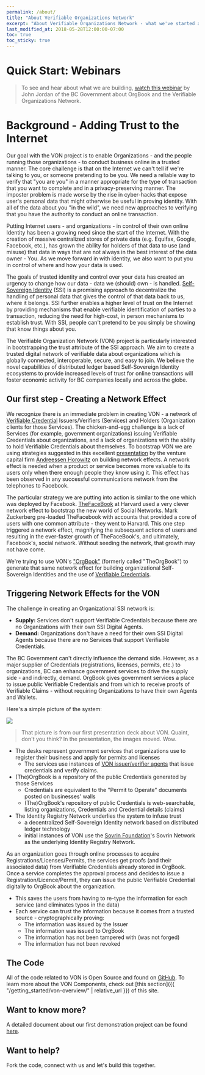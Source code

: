```yaml
---
permalink: /about/
title: "About Verifiable Organizations Network"
excerpt: "About Verifiable Organizations Network - what we've started and where we're going"
last_modified_at: 2018-05-28T12:00:00-07:00
toc: true
toc_sticky: true
---
```

# Quick Start: Webinars

> To see and hear about what we are building, [watch this webinar](https://bc-von.s3.amazonaws.com/2018-06-VON-Webinar-for-Sovrin-Indy-Community.mp4) by John Jordan of the BC Government about OrgBook and the Verifiable Organizations Network.

# Background - Adding Trust to the Internet

Our goal with the VON project is to enable Organizations - and the people running those organizations - to conduct business online in a trusted manner. The core challenge is that on the Internet we can't tell if we're talking to you, or someone pretending to be you. We need a reliable way to verify that "you are you" in a manner appropriate for the type of transaction that you want to complete and in a privacy-preserving manner. The imposter problem is made worse by the rise in cyber-hacks that expose user's personal data that might otherwise be useful in proving identity. With all of the data about you "in the wild", we need new approaches to verifying that you have the authority to conduct an online transaction.

Putting Internet users - and organizations - in control of their own online Identity has been a growing need since the start of the Internet. With the creation of massive centralized stores of private data (e.g. Equifax, Google, Facebook, etc.), has grown the ability for holders of that data to use (and misuse) that data in ways that are not always in the best interest of the data owner - You. As we move forward in with identity, we also want to put you in control of where and how your data is used.

The goals of trusted identity and control over your data has created an urgency to change how our data - data we (should) own - is handled. [Self-Sovereign Identity](https://bitsonblocks.net/2017/05/17/a-gentle-introduction-to-self-sovereign-identity/) (SSI) is a promising approach to decentralize the handling of personal data that gives the control of that data back to us, where it belongs. SSI further enables a higher level of trust on the Internet by providing mechanisms that enable verifiable identification of parties to a transaction, reducing the need for high-cost, in person mechanisms to establish trust. With SSI, people can't pretend to be you simply be showing that know things about you.

The Verifiable Organization Network (VON) project is particularly interested in bootstrapping the trust attribute of the SSI approach. We aim to create a trusted digital network of verifiable data about organizations which is globally connected, interoperable, secure, and easy to join. We believe the novel capabilities of distributed ledger based Self-Sovereign Identity ecosystems to provide increased levels of trust for online transactions will foster economic activity for BC companies locally and across the globe.

## Our first step - Creating a Network Effect

We recognize there is an immediate problem in creating VON - a network of [Verifiable Credential](https://w3c.github.io/vc-data-model/) Issuers/Verifiers (Services) and Holders (Organization clients for those Services). The chicken-and-egg challenge is a lack of Services (for example, government organizations) issuing Verifiable Credentials about organizations, and a lack of organizations with the ability to hold Verifiable Credentials about themselves. To bootstrap VON we are using strategies suggested in this excellent [presentation](https://a16z.com/2016/03/07/all-about-network-effects/) by the venture capital firm [Andreessen Horowitz](https://a16z.com) on building network effects. A network effect is needed when a product or service becomes more valuable to its users only when there enough people they know using it. This effect has been observed in any successful communications network from the telephones to Facebook.

The particular strategy we are putting into action is similar to the one which was deployed by Facebook. [TheFaceBook](http://www.thecrimson.com/article/2004/2/9/hundreds-register-for-new-facebook-website/) at Harvard used a very clever network effect to bootstrap the new world of Social Networks. Mark Zuckerberg pre-loaded TheFacebook with accounts that provided a core of users with one common attribute - they went to Harvard. This one step triggered a network effect, magnifying the subsequent actions of users and resulting in the ever-faster growth of TheFaceBook's, and ultimately, Facebook's, social network. Without seeding the network, that growth may not have come.

We're trying to use VON's ["OrgBook"](https://orgbook.gov.bc.ca) (formerly called "TheOrgBook") to generate that same network effect for building organizational Self-Sovereign Identities and the use of [Verifiable Credentials](https://w3c.github.io/webpayments-ig/VCTF/charter/faq.html).

## Triggering Network Effects for the VON

The challenge in creating an Organizational SSI network is:

* **Supply:** Services don't support Verifiable Credentials because there are no Organizations with their own SSI Digital Agents.
* **Demand:** Organizations don't have a need for their own SSI Digital Agents because there are no Services that support Verifiable Credentials.

The BC Government can't directly influence the demand side. However, as a major supplier of Credentials (registrations, licenses, permits, etc.) to organizations, BC can enhance government services to drive the supply side - and indirectly, demand. OrgBook gives government services a place to issue public Verifiable Credentials and from which to receive proofs of Verifiable Claims - without requiring Organizations to have their own Agents and Wallets.

Here's a simple picture of the system:

![](https://github.com/bcgov/TheOrgBook/raw/master/docs/assets/images/TheOrgBook-HighLevel2.png)

> That picture is from our first presentation deck about VON. Quaint, don't you think? In the presentation, the images moved. Wow.

* The desks represent government services that organizations use to register their business and apply for permits and licenses
  * The services use instances of [VON issuer/verifier agents](https://github.com/bcgov/von-agent-template) that issue credentials and verify claims.
* (The)OrgBook is a repository of the public Credentials generated by those Services
  * Credentials are equivalent to the "Permit to Operate" documents posted on businesses' walls
  * (The)OrgBook's repository of public Credentials is web-searchable, listing organizations, Credentials and Credential details (claims)
* The Identity Registry Network underlies the system to infuse trust
  * a decentralized Self-Sovereign Identity network based on distributed ledger technology
  * initial instances of VON use the [Sovrin Foundation](https://sovrin.org)'s Sovrin Network as the underlying Identity Registry Network.

As an organization goes through online processes to acquire Registrations/Licenses/Permits, the services get proofs (and their associated data) from Verifiable Credentials already stored in OrgBook. Once a service completes the approval process and decides to issue a Registration/Licence/Permit, they can issue the public Verifiable Credential digitally to OrgBook about the organization.

* This saves the users from having to re-type the information for each service (and eliminates typos in the data)
* Each service can trust the information because it comes from a trusted source - cryptographically proving:
  * The information was issued by the Issuer
  * The information was issued to OrgBook
  * The information has not been tampered with (was not forged)
  * The information has not been revoked

## The Code

All of the code related to VON is Open Source and found on [GitHub](https://github.com/topics/verifiable-organizations-network). To learn more about the VON Components, check out [this section]({{ "/getting_started/von-overview/" | relative_url }}) of this site.

## Want to know more?

A detailed document about our first demonstration project can be found [here](https://docs.google.com/document/d/1wNnXdQKUtWnx--xw3VQ9Fr2TDa0kUNIBSMmFGR4uoMg/edit?usp=sharing).

## Want to help?

Fork the code, connect with us and let's build this together.